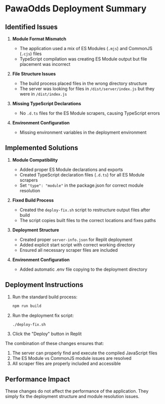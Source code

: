 # PawaOdds Deployment Summary

## Identified Issues

1. **Module Format Mismatch**
   - The application used a mix of ES Modules (`.mjs`) and CommonJS (`.cjs`) files
   - TypeScript compilation was creating ES Module output but file placement was incorrect

2. **File Structure Issues**
   - The build process placed files in the wrong directory structure
   - The server was looking for files in `/dist/server/index.js` but they were in `/dist/index.js`

3. **Missing TypeScript Declarations**
   - No `.d.ts` files for the ES Module scrapers, causing TypeScript errors

4. **Environment Configuration**
   - Missing environment variables in the deployment environment

## Implemented Solutions

1. **Module Compatibility**
   - Added proper ES Module declarations and exports
   - Created TypeScript declaration files (`.d.ts`) for all ES Module scrapers
   - Set `"type": "module"` in the package.json for correct module resolution

2. **Fixed Build Process**
   - Created the `deploy-fix.sh` script to restructure output files after build
   - The script copies built files to the correct locations and fixes paths

3. **Deployment Structure**
   - Created proper `server-info.json` for Replit deployment
   - Added explicit start script with correct working directory
   - Ensured all necessary scraper files are included

4. **Environment Configuration**
   - Added automatic .env file copying to the deployment directory

## Deployment Instructions

1. Run the standard build process:
   ```bash
   npm run build
   ```

2. Run the deployment fix script:
   ```bash
   ./deploy-fix.sh
   ```

3. Click the "Deploy" button in Replit

The combination of these changes ensures that:
1. The server can properly find and execute the compiled JavaScript files
2. The ES Module vs CommonJS module issues are resolved
3. All scraper files are properly included and accessible

## Performance Impact

These changes do not affect the performance of the application. They simply fix the deployment structure and module resolution issues.